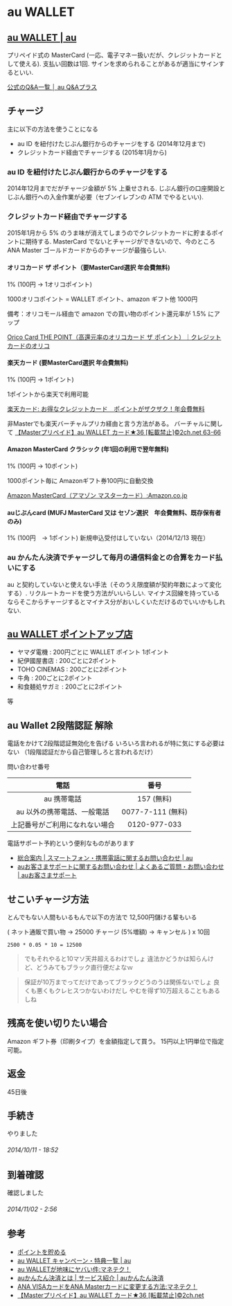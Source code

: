 # au WALLET

## <a href="http://www.au.kddi.com/au-id/au-wallet/">au WALLET | au</a>

プリペイド式の MasterCard (一応、電子マネー扱いだが、クレジットカードとして使える).
支払い回数は1回.
サインを求められることがあるが適当にサインするといい.

[公式のQ&A一覧 │ au Q&Aプラス](http://csqa.kddi.com/posts/index/word/au%20WALLET/stat/1)

## チャージ

主に以下の方法を使うことになる

- au ID を紐付けたじぶん銀行からのチャージをする (2014年12月まで)
- クレジットカード経由でチャージする (2015年1月から)

### au ID を紐付けたじぶん銀行からのチャージをする

2014年12月までだがチャージ金額が 5% 上乗せされる.
じぶん銀行の口座開設とじぶん銀行への入金作業が必要（セブンイレブンの ATM でやるといい).

### クレジットカード経由でチャージする

2015年1月から 5% のうま味が消えてしまうのでクレジットカードに貯まるポイントに期待する.
MasterCard でないとチャージができないので、今のところ ANA Master ゴールドカードからのチャージが最強らしい.

#### オリコカード ザ ポイント（要MasterCard選択 年会費無料)

1% (100円 → 1オリコポイント)

1000オリコポイント = WALLET ポイント、amazon ギフト他 1000円

備考：オリコモール経由で amazon での買い物のポイント還元率が 1.5% にアップ

[Orico Card THE POINT（高還元率のオリコカード ザ ポイント）｜クレジットカードのオリコ](http://www.orico.co.jp/creditcard/thepoint/)

#### 楽天カード (要MasterCard選択 年会費無料)

1% (100円 → 1ポイント)

1ポイントから楽天で利用可能

[楽天カード: お得なクレジットカード　ポイントがザクザク！年会費無料](http://www.rakuten-card.co.jp/)

非Masterでも楽天バーチャルプリカ経由と言う方法がある。
バーチャルに関して
[【Masterプリペイド】au WALLET カード★36 [転載禁止]©2ch.net 63-66](http://wc2014.2ch.net/test/read.cgi/credit/1418265592/63-65)

#### Amazon MasterCard クラシック (年1回の利用で翌年無料)

1% (100円 → 10ポイント)

1000ポイント毎に Amazonギフト券100円に自動交換

[Amazon MasterCard（アマゾン マスターカード）:Amazon.co.jp](http://www.amazon.co.jp/b/ref=nav_foot_pay_jp_cbcc?ie=UTF8&node=3036192051&plattr=JBCBCCFT)

#### auじぶんcard (MUFJ MasterCard 又は セゾン選択　年会費無料、既存保有者のみ)

1% (100円　→ 1ポイント)
新規申込受付はしていない（2014/12/13 現在）

### au かんたん決済でチャージして毎月の通信料金との合算をカード払いにする

au と契約していないと使えない手法（そのうえ限度額が契約年数によって変化する）.
リクルートカードを使う方法がいいらしい.
マイナス回線を持っているならそこからチャージするとマイナス分がおいしくいただけるのでいいかもしれない.

## <a href="http://point.auone.jp/pointup/">au WALLET ポイントアップ店</a>

- ヤマダ電機    : 200円ごとに WALLET ポイント 1ポイント
- 紀伊國屋書店   : 200ごとに2ポイント
- TOHO CINEMAS : 200ごとに2ポイント
- 牛角         : 200ごとに2ポイント
- 和食麺処サガミ : 200ごとに2ポイント

等

## au Wallet 2段階認証 解除

電話をかけて2段階認証無効化を告げる
いろいろ言われるが特に気にする必要はない
（1段階認証だから自己管理しろと言われるだけ）

問い合わせ番号

|電話|番号|
|:-:|:-:|
|au 携帯電話|157 (無料)|
|au 以外の携帯電話、一般電話|0077-7-111 (無料)|
|上記番号がご利用になれない場合|0120-977-033|

電話サポート予約という便利なものがあります

- [総合案内 | スマートフォン・携帯電話に関するお問い合わせ | au](http://www.au.kddi.com/support/inquiry/mobile/general/#info-tel)
- [auお客さまサポートに関するお問い合わせ | よくあるご質問・お問い合わせ | auお客さまサポート](http://cs.kddi.com/support/otoiawase/cs/#tellBox)

## せこいチャージ方法

とんでもない人間もいるもんで以下の方法で 12,500円儲ける輩もいる

( ネット通販で買い物 → 25000 チャージ (5%増額) → キャンセル ) x 10回

```
2500 * 0.05 * 10 = 12500
```

> でもそれやると10マソ天井超えるわけでしょ
> 違法かどうかは知らんけど、どうみてもブラック直行便だよなｗ

> 保証が10万までってだけであってブラックどうのうは関係ないでしょ
> 良くも悪くもクレヒスつかないわけだし
> やむを得ず10万超えることもあるしね

## 残高を使い切りたい場合

Amazon ギフト券（印刷タイプ）を金額指定して買う。
15円以上1円単位で指定可能。

## 返金

45日後

## 手続き

やりました

###### *2014/10/11 - 18:52*

## 到着確認

確認しました

###### *2014/11/02 - 2:56*

## 参考

- [ポイントを貯める](http://point.auone.jp/howtocharge/?aspref=pp212)
- [au WALLET キャンペーン・特典一覧 | au](http://www.au.kddi.com/au-id/au-wallet/pr/campaign/)
- [au WALLETが地味にヤバい件:マネテク！](http://moneytec.livedoor.biz/%E9%9B%BB%E5%AD%90%E3%83%9E%E3%83%8D%E3%83%BC/au-WALLET%E3%81%8C%E5%9C%B0%E5%91%B3%E3%81%AB%E3%83%A4%E3%83%90%E3%81%84%E4%BB%B6.html)
- [auかんたん決済とは | サービス紹介 | auかんたん決済](https://id.auone.jp/payment/pc/guide/)
- [ANA VISAカードをANA Masterカードに変更する方法:マネテク！](http://moneytec.livedoor.biz/%E3%82%AF%E3%83%AC%E3%82%B8%E3%83%83%E3%83%88%E3%82%AB%E3%83%BC%E3%83%89/ANA+VISA%E3%82%AB%E3%83%BC%E3%83%89%E3%82%92ANA+Master%E3%82%AB%E3%83%BC%E3%83%89%E3%81%AB%E5%A4%89%E6%9B%B4%E3%81%99%E3%82%8B%E6%96%B9%E6%B3%95.html)
- [【Masterプリペイド】au WALLET カード★36 [転載禁止]©2ch.net](http://wc2014.2ch.net/test/read.cgi/credit/1418265592/n44-)
